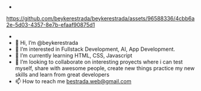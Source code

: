 - 

https://github.com/beykerestrada/beykerestrada/assets/96588336/4cbb6a2e-5d03-4357-8e7b-efaaf90875d1


- 
- 👋 Hi, I’m @beykerestrada
- 👀 I’m interested in Fullstack Development, AI, App Development. 
- 🌱 I’m currently learning HTML, CSS, Javascript
- 💞️ I’m looking to collaborate on interesting proyects where i can test myself, share with awesome people, create new things practice my new skills and learn from great developers
- 📫 How to reach me bestrada.web@gmail.com

<!---
beykerestrada/beykerestrada is a ✨ special ✨ repository because its `README.md` (this file) appears on your GitHub profile.
You can click the Preview link to take a look at your changes.
--->
